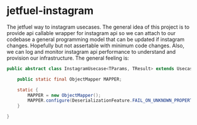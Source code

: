 # jetfuel-instagram
The jetfuel way to instagram usecases.
The general idea of this project is to provide api callable wrapper for instagram api so we can attach to our codebase a general programming model that can be updated if instagram changes. Hopefully but not assertable with minimum code changes. 
Also, we can log and monitor instagram api performance to understand and provision our infrastructure.
The general feeling is:
```java
public abstract class InstagramUsecase<TParams, TResult> extends UsecaseImplementation<TParams, TResult> {

	public static final ObjectMapper MAPPER;

	static {
		MAPPER = new ObjectMapper();
		MAPPER.configure(DeserializationFeature.FAIL_ON_UNKNOWN_PROPERTIES, false);
	}

}
```

